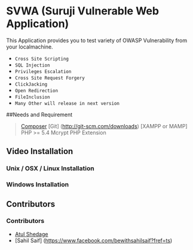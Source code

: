 # SVWA (Suruji Vulnerable Web Application)


This Application provides you to test variety of OWASP Vulnerability from your localmachine.

- `Cross Site Scripting`
- `SQL Injection`
- `Privileges Escalation `
- `Cross Site Request Forgery`
- `ClickJacking`
- `Open Redirection`
- `FileInclusion`
- `Many Other will release in next version`

##Needs and Requirement

> [Composer](https://getcomposer.org/download/)
> [Git] (http://git-scm.com/downloads)
> [XAMPP or MAMP]
> PHP >= 5.4
> Mcrypt PHP Extension

## Video Installation

### Unix / OSX / Linux Installation

### Windows Installation

## Contributors

### Contributors
* [Atul Shedage](https://github.com/atulshedage)
* [Sahil Saif] (https://www.facebook.com/bewithsahilsaif?fref=ts)
